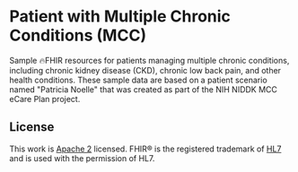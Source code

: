 # Patient with Multiple Chronic Conditions (MCC)

Sample 🔥FHIR resources for patients managing multiple chronic conditions, including chronic kidney disease (CKD), chronic low back pain, and other health conditions. These sample data are based on a patient scenario named "Patricia Noelle" that was created as part of the NIH NIDDK MCC eCare Plan project.

License
-------

This work is [Apache 2](./LICENSE.txt) licensed.
FHIR® is the registered trademark of [HL7][hl7] and is used with the permission of HL7.

[hl7]: http://hl7.org/
